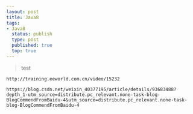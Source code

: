 ```yaml
--- 
layout: post
title: Java8
tags:
- Java8
  status: publish
  type: post
  published: true
  top: true
---
```


> test

    http://training.eeworld.com.cn/video/15232

    https://blog.csdn.net/weixin_40377195/article/details/93683488?depth_1-utm_source=distribute.pc_relevant.none-task-blog-BlogCommendFromBaidu-4&utm_source=distribute.pc_relevant.none-task-blog-BlogCommendFromBaidu-4